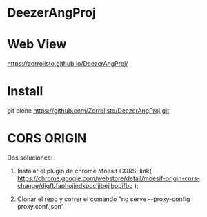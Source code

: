 # DeezerAngProj

# Web View
  https://zorrolisto.github.io/DeezerAngProj/
# Install
  git clone https://github.com/Zorrolisto/DeezerAngProj.git
  
# CORS ORIGIN
  Dos soluciones:
  1) Instalar el plugin de chrome Moesif CORS; 
  link( https://chrome.google.com/webstore/detail/moesif-origin-cors-change/digfbfaphojjndkpccljibejjbppifbc );
  
  2) Clonar el repo y correr el comando "ng serve --proxy-config proxy.conf.json"

